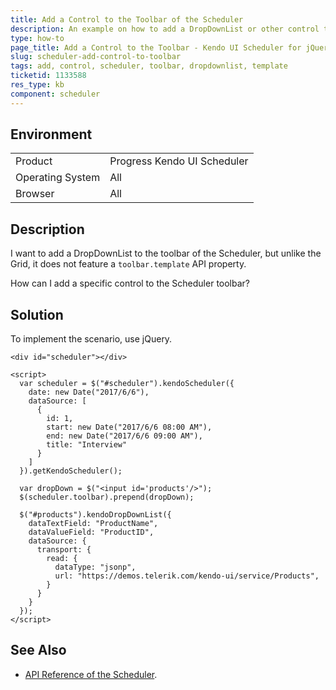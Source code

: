 ```yaml
---
title: Add a Control to the Toolbar of the Scheduler
description: An example on how to add a DropDownList or other control to the toolbar of the Kendo UI Scheduler.
type: how-to
page_title: Add a Control to the Toolbar - Kendo UI Scheduler for jQuery
slug: scheduler-add-control-to-toolbar
tags: add, control, scheduler, toolbar, dropdownlist, template
ticketid: 1133588
res_type: kb
component: scheduler
---
```


## Environment

<table>
 <tr>
  <td>Product</td>
  <td>Progress Kendo UI Scheduler</td>
 </tr>
 <tr>
  <td>Operating System</td>
  <td>All</td>
 </tr>
 <tr>
  <td>Browser</td>
  <td>All</td>
 </tr>
</table>


## Description

I want to add a DropDownList to the toolbar of the Scheduler, but unlike the Grid, it does not feature a `toolbar.template` API property.

How can I add a specific control to the Scheduler toolbar?

## Solution

To implement the scenario, use jQuery.

```dojo
<div id="scheduler"></div>

<script>
  var scheduler = $("#scheduler").kendoScheduler({
    date: new Date("2017/6/6"),
    dataSource: [
      {
        id: 1,
        start: new Date("2017/6/6 08:00 AM"),
        end: new Date("2017/6/6 09:00 AM"),
        title: "Interview"
      }
    ]
  }).getKendoScheduler();

  var dropDown = $("<input id='products'/>");
  $(scheduler.toolbar).prepend(dropDown);

  $("#products").kendoDropDownList({
    dataTextField: "ProductName",
    dataValueField: "ProductID",
    dataSource: {
      transport: {
        read: {
          dataType: "jsonp",
          url: "https://demos.telerik.com/kendo-ui/service/Products",
        }
      }
    }
  });  
</script>
```

## See Also

* [API Reference of the Scheduler](https://docs.telerik.com/kendo-ui/api/javascript/ui/scheduler).
